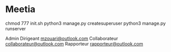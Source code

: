 # Meetia

chmod 777 init.sh
python3 manage.py createsuperuser
python3 manage.py runserver

Admin Dirigeant
mzouari@outlook.com
Collaborateur
collaborateur@outlook.com
Rapporteur
rapporteur@outlook.com